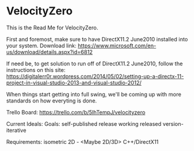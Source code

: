 # VelocityZero

This is the Read Me for VelocityZero.

First and foremost, make sure to have DirectX11.2 June2010 installed into your system.
Download link: https://www.microsoft.com/en-us/download/details.aspx?id=6812

If need be, to get solution to run off of DirectX11.2 June2010, follow the instructions on this site:
https://digitalerr0r.wordpress.com/2014/05/02/setting-up-a-directx-11-project-in-visual-studio-2013-and-visual-studio-2012/

When things start getting into full swing, we'll be coming up with more standards on how everyting is done.

Trello Board:
https://trello.com/b/5IhTempJ/velocityzero

Current Ideals:
Goals:
	self-published
	release
	working released version-iterative
		

Requirements:
	isometric
	2D - <Maybe 2D/3D>
	C++/DirectX11
	